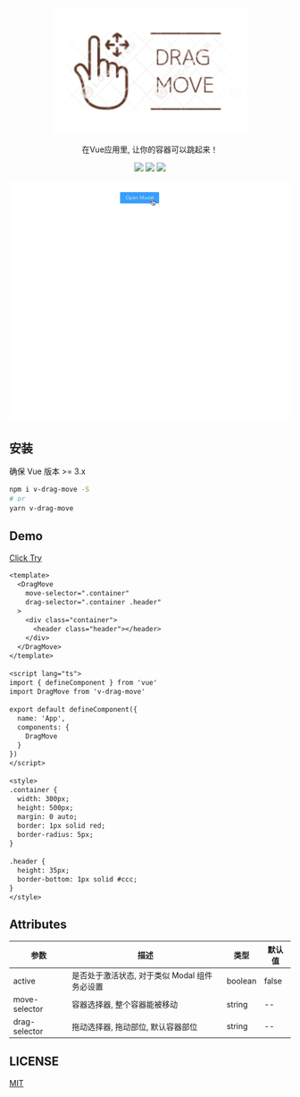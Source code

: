 <p align="center">
  <img src="media/logo.png" width="350">
  <p align="center">在Vue应用里, 让你的容器可以跳起来！</p>
  <p align="center">
    <img src="https://img.shields.io/github/package-json/v/xjh22222228/v-drag-move" />
    <img src="https://img.shields.io/static/v1.svg?label=&message=Vue&style=flat-square&color=3fb984" />
    <img src="https://img.shields.io/github/license/xjh22222228/v-drag-move" />
  </p>
</p>


![](media/demo.gif)


## 安装
确保 Vue 版本 >= 3.x

```bash
npm i v-drag-move -S
# or
yarn v-drag-move
```


## Demo
[Click Try](https://codesandbox.io/s/loving-cdn-d30m5?file=/src/App.vue)

```vue
<template>
  <DragMove
    move-selector=".container"
    drag-selector=".container .header"
  >
    <div class="container">
      <header class="header"></header>
    </div>
  </DragMove>
</template>

<script lang="ts">
import { defineComponent } from 'vue'
import DragMove from 'v-drag-move'

export default defineComponent({
  name: 'App',
  components: {
    DragMove
  }
})
</script>

<style>
.container {
  width: 300px;
  height: 500px;
  margin: 0 auto;
  border: 1px solid red;
  border-radius: 5px;
}

.header {
  height: 35px;
  border-bottom: 1px solid #ccc;
}
</style>
```



## Attributes
| 参数           | 描述              |类型           | 默认值              |
| ------------- |------------------- |-------------- |------ |
| active | 是否处于激活状态, 对于类似 Modal 组件务必设置 | boolean | false |
| move-selector | 容器选择器, 整个容器能被移动 |  string  | -- |
| drag-selector | 拖动选择器, 拖动部位, 默认容器部位 |string| -- |






## LICENSE
[MIT](./LICENSE)
